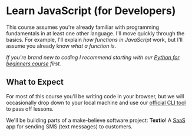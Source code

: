 # Learn JavaScript (for Developers)

This course assumes you're already familiar with programming fundamentals in at least one other language. I'll move quickly through the basics. For example, I'll explain *how functions in JavaScript* work, but I'll assume you already know *what a function is*.

*If you're brand new to coding I recommend starting with our [Python for beginners course](https://www.boot.dev/courses/learn-code-python) first.*

## What to Expect

For most of this course you'll be writing code in your browser, but we will occasionally drop down to your local machine and use our [official CLI tool](https://github.com/bootdotdev/bootdev) to pass off lessons.

We'll be building parts of a make-believe software project: **Textio**! A [SaaS](https://www.salesforce.com/saas/) app for sending SMS (text messages) to customers.
